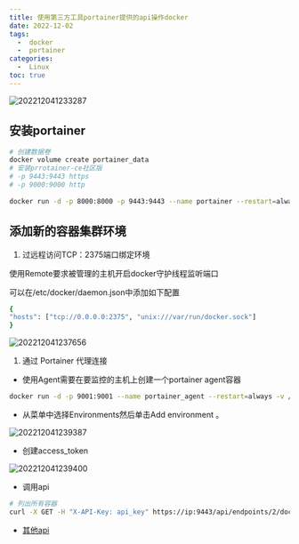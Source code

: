 ```yaml
---
title: 使用第三方工具portainer提供的api操作docker
date: 2022-12-02
tags:
  -  docker
  -  portainer
categories:
  -  Linux
toc: true
---
```


![202212041233287](https://hehunfan-1300293535.cos.ap-shanghai.myqcloud.com//img/2022/202212041233287.png)

<!-- more -->



## 安装portainer

```bash
# 创建数据卷
docker volume create portainer_data
# 安装prrotainer-ce社区版
# -p 9443:9443 https
# -p 9000:9000 http
 
docker run -d -p 8000:8000 -p 9443:9443 --name portainer --restart=always -v /var/run/docker.sock:/var/run/docker.sock -v portainer_data:/data portainer/portainer-ce:latest
```

## 添加新的容器集群环境

1. 过远程访问TCP：2375端口绑定环境
   
使用Remote要求被管理的主机开启docker守护线程监听端口 

可以在/etc/docker/daemon.json中添加如下配置

```bash
{
"hosts": ["tcp://0.0.0.0:2375", "unix:///var/run/docker.sock"]
}
```

![202212041237656](https://hehunfan-1300293535.cos.ap-shanghai.myqcloud.com/img/2022/202212041237656.jpg)

1. 通过 Portainer 代理连接
   
- 使用Agent需要在要监控的主机上创建一个portainer agent容器

```bash
docker run -d -p 9001:9001 --name portainer_agent --restart=always -v /var/run/docker.sock:/var/run/docker.sock -v /var/lib/docker/volumes:/var/lib/docker/volumes portainer/agent:latest

```

- 从菜单中选择Environments然后单击Add environment 。

![202212041239387](https://hehunfan-1300293535.cos.ap-shanghai.myqcloud.com/img/2022/202212041239387.gif)

- 创建access_token

![202212041239400](https://hehunfan-1300293535.cos.ap-shanghai.myqcloud.com/img/2022/202212041239400.png)

- 调用api

```bash
# 列出所有容器
curl -X GET -H "X-API-Key: api_key" https://ip:9443/api/endpoints/2/docker/containers/json -k # -k忽略ssl校验
```

- [其他api](https://docs.docker.com/engine/api/v1.41/#tag/Container)
